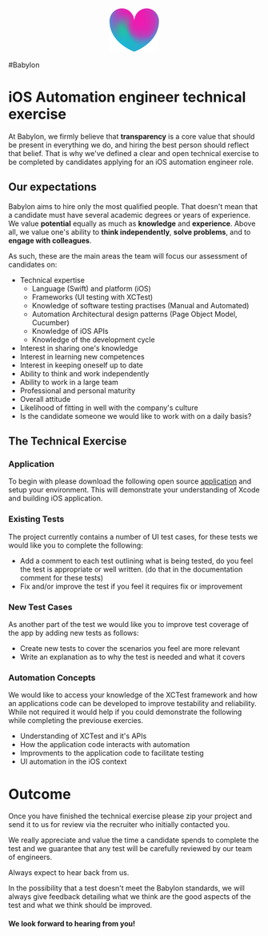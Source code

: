 <p align="center">
<img src="../logo.png">
</p>

#Babylon 
# iOS Automation engineer technical exercise

At Babylon, we firmly believe that **transparency** is a core value that should be present in everything we do, and hiring the best person should reflect that belief. That is why we've defined a clear and open technical exercise to be completed by candidates applying for an iOS automation engineer role. 

## Our expectations

Babylon aims to hire only the most qualified people. That doesn't mean that a candidate must have several academic degrees or years of experience. We value **potential** equally as much as **knowledge** and **experience**. Above all, we value one's ability to **think independently**, **solve problems**, and to **engage with colleagues**.

As such, these are the main areas the team will focus our assessment of candidates on:

- Technical expertise
   - Language (Swift) and platform (iOS)
   - Frameworks (UI testing with XCTest)
   - Knowledge of software testing practises (Manual and Automated)
   - Automation Architectural design patterns (Page Object Model, Cucumber)
   - Knowledge of iOS APIs
   - Knowledge of the development cycle
- Interest in sharing one's knowledge
- Interest in learning new competences
- Interest in keeping oneself up to date
- Ability to think and work independently
- Ability to work in a large team
- Professional and personal maturity
- Overall attitude
- Likelihood of fitting in well with the company's culture
- Is the candidate someone we would like to work with on a daily basis?

## The Technical Exercise

### Application

To begin with please download the following open source [application](https://github.com/khoren93/SwiftHub) and setup your environment. This will demonstrate your understanding of Xcode and building iOS application.

### Existing Tests

The project currently contains a number of UI test cases, for these tests we would like you to complete the following:

- Add a comment to each test outlining what is being tested, do you feel the test is appropriate or well written. (do that in the documentation comment for these tests)
- Fix and/or improve the test if you feel it requires fix or improvement

### New Test Cases

As another part of the test we would like you to improve test coverage of the app by adding new tests as follows:

- Create new tests to cover the scenarios you feel are more relevant
- Write an explanation as to why the test is needed and what it covers

### Automation Concepts

We would like to access your knowledge of the XCTest framework and how an applications code can be developed to improve testability and reliability. While not required it would help if you could demonstrate the following while completing the previouse exercies. 

- Understanding of XCTest and it's APIs
- How the application code interacts with automation
- Improvments to the application code to facilitate testing
- UI automation in the iOS context
 
# Outcome

Once you have finished the technical exercise please zip your project and send it to us for review via the recruiter who initially contacted you.

We really appreciate and value the time a candidate spends to complete the test and we guarantee that any test will be carefully reviewed by our team of engineers. 

Always expect to hear back from us.

In the possibility that a test doesn't meet the Babylon standards, we will always give feedback detailing what we think are the good aspects of the test and what we think should be improved.

#### We look forward to hearing from you!

